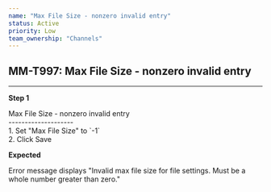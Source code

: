 ```yaml
---
name: "Max File Size - nonzero invalid entry"
status: Active
priority: Low
team_ownership: "Channels"
---
```


## MM-T997: Max File Size - nonzero invalid entry

---

**Step 1**

Max File Size - nonzero invalid entry\
\--------------------\
1\. Set "Max File Size" to \`-1\`\
2\. Click Save

**Expected**

Error message displays "Invalid max file size for file settings. Must be a whole number greater than zero."

